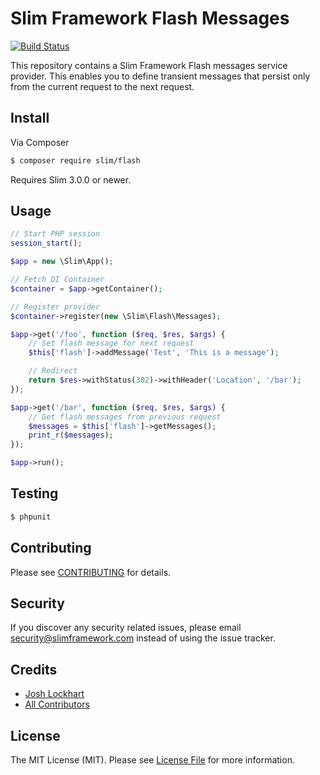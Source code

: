 # Slim Framework Flash Messages

[![Build Status](https://travis-ci.org/slimphp/Slim-Flash.svg?branch=master)](https://travis-ci.org/slimphp/Slim-Flash)

This repository contains a Slim Framework Flash messages service provider. This enables you to define transient messages that persist only from the current request to the next request.

## Install

Via Composer

``` bash
$ composer require slim/flash
```

Requires Slim 3.0.0 or newer.

## Usage

```php
// Start PHP session
session_start();

$app = new \Slim\App();

// Fetch DI Container
$container = $app->getContainer();

// Register provider
$container->register(new \Slim\Flash\Messages);

$app->get('/foo', function ($req, $res, $args) {
    // Set flash message for next request
    $this['flash']->addMessage('Test', 'This is a message');

    // Redirect
    return $res->withStatus(302)->withHeader('Location', '/bar');
});

$app->get('/bar', function ($req, $res, $args) {
    // Get flash messages from previous request
    $messages = $this['flash']->getMessages();
    print_r($messages);
});

$app->run();
```

## Testing

``` bash
$ phpunit
```

## Contributing

Please see [CONTRIBUTING](CONTRIBUTING.md) for details.

## Security

If you discover any security related issues, please email security@slimframework.com instead of using the issue tracker.

## Credits

- [Josh Lockhart](https://github.com/codeguy)
- [All Contributors](../../contributors)

## License

The MIT License (MIT). Please see [License File](LICENSE.md) for more information.
